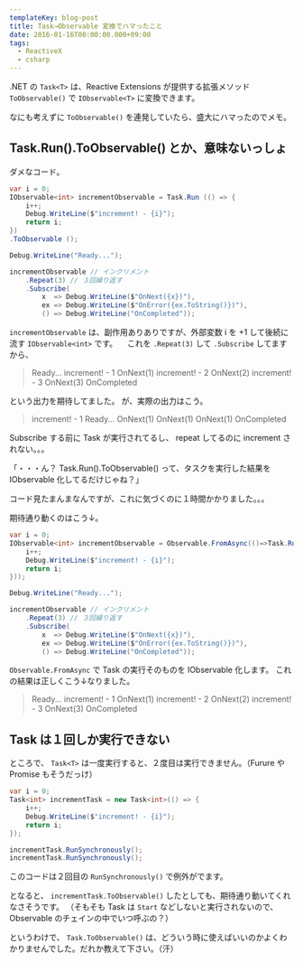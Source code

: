 ```yaml
---
templateKey: blog-post
title: Task→Observable 変換でハマったこと
date: 2016-01-16T00:00:00.000+09:00
tags:
  - ReactiveX
  - csharp
---
```

.NET の ``Task<T>`` は、Reactive Extensions が提供する拡張メソッド ``ToObservable()`` で ``IObservable<T>`` に変換できます。

なにも考えずに ``ToObservable()`` を連発していたら、盛大にハマったのでメモ。
<!--more-->

## Task.Run().ToObservable() とか、意味ないっしょ

ダメなコード。

```csharp
var i = 0;
IObservable<int> incrementObservable = Task.Run (() => {
	i++;
	Debug.WriteLine($"increment! - {i}");
	return i;
})
.ToObservable ();

Debug.WriteLine("Ready...");

incrementObservable // インクリメント
	.Repeat(3) // ３回繰り返す
	.Subscribe(
		x  => Debug.WriteLine($"OnNext({x})"),
		ex => Debug.WriteLine($"OnError({ex.ToString()})"),
		() => Debug.WriteLine("OnCompleted"));

```

``incrementObservable`` は、副作用ありありですが、外部変数 i を +1 して後続に流す ``IObservable<int>`` です。
　これを ``.Repeat(3)`` して ``.Subscribe`` してますから、
　
> Ready...
> increment! - 1
> OnNext(1)
> increment! - 2
> OnNext(2)
> increment! - 3
> OnNext(3)
> OnCompleted

という出力を期待してました。
が、実際の出力はこう。

> increment! - 1
> Ready...
> OnNext(1)
> OnNext(1)
> OnNext(1)
> OnCompleted

Subscribe する前に Task が実行されてるし、 repeat してるのに increment されない。。。

「・・・ん？ Task.Run().ToObservable() って、タスクを実行した結果を IObservable 化してるだけじゃね？」

コード見たまんまなんですが、これに気づくのに１時間かかりました。。。

期待通り動くのはこう↓。

```csharp
var i = 0;
IObservable<int> incrementObservable = Observable.FromAsync(()=>Task.Run(() => {
	i++;
	Debug.WriteLine($"increment! - {i}");
	return i;
}));

Debug.WriteLine("Ready...");

incrementObservable // インクリメント
	.Repeat(3) // ３回繰り返す
	.Subscribe(
		x  => Debug.WriteLine($"OnNext({x})"),
		ex => Debug.WriteLine($"OnError({ex.ToString()})"),
		() => Debug.WriteLine("OnCompleted"));

```

``Observable.FromAsync`` で Task の実行そのものを IObservable 化します。
これの結果は正しくこう↓なりました。

> Ready...
> increment! - 1
> OnNext(1)
> increment! - 2
> OnNext(2)
> increment! - 3
> OnNext(3)
> OnCompleted


## Task は１回しか実行できない

ところで、 ``Task<T>`` は一度実行すると、２度目は実行できません。（Furure や Promise もそうだっけ）

```csharp
var i = 0;
Task<int> incrementTask = new Task<int>(() => {
	i++;
	Debug.WriteLine($"increment! - {i}");
	return i;
});

incrementTask.RunSynchronously();
incrementTask.RunSynchronously(); 
```

このコードは２回目の ``RunSynchronously()`` で例外がでます。

となると、 ``incrementTask.ToObservable()`` したとしても、期待通り動いてくれなさそうです。
（そもそも Task は ``Start`` などしないと実行されないので、Observable のチェインの中でいつ呼ぶの？）


というわけで、 ``Task.ToObservable()`` は、どういう時に使えばいいのかよくわかりませんでした。だれか教えて下さい。（汗）
